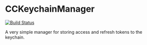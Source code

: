 # CCKeychainManager

[![Build Status](https://travis-ci.com/codeine-coding/CCKeychainManager.svg?branch=master)](https://travis-ci.com/codeine-coding/CCKeychainManager)

A very simple manager for storing access and refresh tokens to the keychain.
